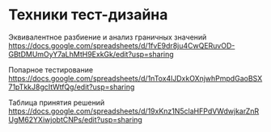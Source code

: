 # Техники тест-дизайна
Эквивалентное разбиение и анализ граничных значений https://docs.google.com/spreadsheets/d/1fvE9dr8ju4CwQERuvOD-GBtDMUmOyY7aLhMtH9ExkGk/edit?usp=sharing


Попарное тестирование https://docs.google.com/spreadsheets/d/1nTox4lJDxkOXnjwhPmpdGaoBSX71pTkkJ8gcItWtfQg/edit?usp=sharing


Таблица принятия решений https://docs.google.com/spreadsheets/d/19xKnz1N5claHFPdVWdwjkarZnRUgM62YXiwjobtCNPs/edit?usp=sharing
